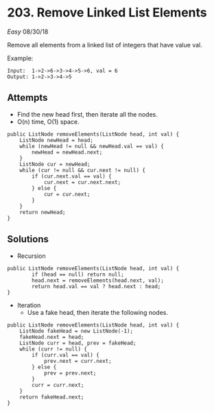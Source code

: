 # 203. Remove Linked List Elements
*Easy*
08/30/18

Remove all elements from a linked list of integers that have value val.

Example:
```
Input:  1->2->6->3->4->5->6, val = 6
Output: 1->2->3->4->5
```

## Attempts
* Find the new head first, then iterate all the nodes.
* O(n) time, O(1) space.
```
public ListNode removeElements(ListNode head, int val) {
    ListNode newHead = head;
    while (newHead != null && newHead.val == val) {
        newHead = newHead.next;
    }
    ListNode cur = newHead;
    while (cur != null && cur.next != null) {
        if (cur.next.val == val) {
            cur.next = cur.next.next;
        } else {
            cur = cur.next;
        }
    }
    return newHead;
}
```

## Solutions
* Recursion
```
public ListNode removeElements(ListNode head, int val) {
        if (head == null) return null;
        head.next = removeElements(head.next, val);
        return head.val == val ? head.next : head;
}
```
* Iteration
  - Use a fake head, then iterate the following nodes.
```
public ListNode removeElements(ListNode head, int val) {
    ListNode fakeHead = new ListNode(-1);
    fakeHead.next = head;
    ListNode curr = head, prev = fakeHead;
    while (curr != null) {
        if (curr.val == val) {
            prev.next = curr.next;
        } else {
            prev = prev.next;
        }
        curr = curr.next;
    }
    return fakeHead.next;
}
```
